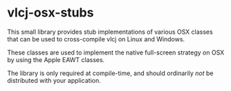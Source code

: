 
vlcj-osx-stubs
==============

This small library provides stub implementations of various OSX classes that can be used to cross-compile vlcj on Linux
and Windows.

These classes are used to implement the native full-screen strategy on OSX by using the Apple EAWT classes.

The library is only required at compile-time, and should ordinarily *not* be distributed with your application.
